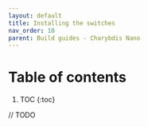 ```yaml
---
layout: default
title: Installing the switches
nav_order: 10
parent: Build guides - Charybdis Nano
---
```


# Table of contents

1. TOC
{:toc}

// TODO